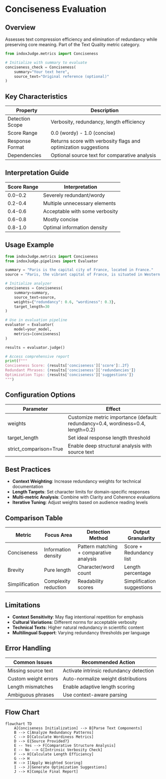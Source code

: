 # Conciseness Evaluation

## Overview

Assesses text compression efficiency and elimination of redundancy while preserving core meaning. Part of the Text Quality metric category.

```python
from indoxJudge.metrics import Conciseness

# Initialize with summary to evaluate
conciseness_check = Conciseness(
    summary="Your text here",
    source_text="Original reference (optional)"
)
```

## Key Characteristics

| Property        | Description                                                     |
| --------------- | --------------------------------------------------------------- |
| Detection Scope | Verbosity, redundancy, length efficiency                        |
| Score Range     | 0.0 (wordy) - 1.0 (concise)                                     |
| Response Format | Returns score with verbosity flags and optimization suggestions |
| Dependencies    | Optional source text for comparative analysis                   |

## Interpretation Guide

| Score Range | Interpretation                 |
| ----------- | ------------------------------ |
| 0.0-0.2     | Severely redundant/wordy       |
| 0.2-0.4     | Multiple unnecessary elements  |
| 0.4-0.6     | Acceptable with some verbosity |
| 0.6-0.8     | Mostly concise                 |
| 0.8-1.0     | Optimal information density    |

## Usage Example

```python
from indoxJudge.metrics import Conciseness
from indoxJudge.pipelines import Evaluator

summary = "Paris is the capital city of France, located in France."
source = "Paris, the vibrant capital of France, is situated in Western Europe..."

# Initialize analyzer
conciseness = Conciseness(
    summary=summary,
    source_text=source,
    weights={"redundancy": 0.6, "wordiness": 0.3},
    target_length=30
)

# Use in evaluation pipeline
evaluator = Evaluator(
    model=your_model,
    metrics=[conciseness]
)

results = evaluator.judge()

# Access comprehensive report
print(f"""
Conciseness Score: {results['conciseness']['score']:.2f}
Redundant Phrases: {results['conciseness']['redundancies']}
Optimization Tips: {results['conciseness']['suggestions']}
""")
```

## Configuration Options

| Parameter              | Effect                                                                           |
| ---------------------- | -------------------------------------------------------------------------------- |
| weights                | Customize metric importance (default: redundancy=0.4, wordiness=0.4, length=0.2) |
| target_length          | Set ideal response length threshold                                              |
| strict_comparison=True | Enable deep structural analysis with source text                                 |

## Best Practices

- **Context Weighting**: Increase redundancy weights for technical documentation
- **Length Targets**: Set character limits for domain-specific responses
- **Multi-metric Analysis**: Combine with Clarity and Coherence evaluations
- **Iterative Tuning**: Adjust weights based on audience reading levels

## Comparison Table

| Metric         | Focus Area           | Detection Method                        | Output Granularity         |
| -------------- | -------------------- | --------------------------------------- | -------------------------- |
| Conciseness    | Information density  | Pattern matching + comparative analysis | Score + Redundancy list    |
| Brevity        | Pure length          | Character/word count                    | Length percentage          |
| Simplification | Complexity reduction | Readability scores                      | Simplification suggestions |

## Limitations

- **Context Sensitivity**: May flag intentional repetition for emphasis
- **Cultural Variations**: Different norms for acceptable verbosity
- **Technical Texts**: Higher natural redundancy in scientific content
- **Multilingual Support**: Varying redundancy thresholds per language

## Error Handling

| Common Issues        | Recommended Action                      |
| -------------------- | --------------------------------------- |
| Missing source text  | Activate intrinsic redundancy detection |
| Custom weight errors | Auto-normalize weight distributions     |
| Length mismatches    | Enable adaptive length scoring          |
| Ambiguous phrases    | Use context-aware parsing               |

## Flow Chart

```mermaid
flowchart TD
    A[Conciseness Initialization] --> B[Parse Text Components]
    B --> C[Analyze Redundancy Patterns]
    C --> D[Calculate Wordiness Metrics]
    D --> E{Source Provided?}
    E -- Yes --> F[Comparative Structure Analysis]
    E -- No --> G[Intrinsic Verbosity Check]
    F --> H[Calculate Length Efficiency]
    G --> H
    H --> I[Apply Weighted Scoring]
    I --> J[Generate Optimization Suggestions]
    J --> K[Compile Final Report]
```
